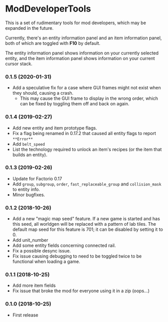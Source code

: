 # ModDeveloperTools

This is a set of rudimentary tools for mod developers, which may be expanded in the future.

Currently, there's an entity information panel and an item information panel, both of which are toggled with **F10** 
by default.

The entity information panel shows information on your currently selected entity, and the item information panel
shows information on your current cursor stack.

### 0.1.5 (2020-01-31)
 * Add a speculative fix for a case where GUI frames might not exist when they should, causing a crash.
   - This may cause the GUI frame to display in the wrong order, which can be fixed by toggling them off and back on 
     again.

### 0.1.4 (2019-02-27)
 * Add new entity and item prototype flags.
 * Fix a flag being renamed in 0.17.2 that caused all entity flags to report `**Error**`
 * Add `belt_speed`
 * List the technology required to unlock an item's recipes (or the item that builds an entity).
  
### 0.1.3 (2019-02-26)
 * Update for Factorio 0.17
 * Add `group`, `subgroup`, `order`, `fast_replaceable_group` and `collision_mask` to entity info.
 * Minor bugfixes.

### 0.1.2 (2018-10-26)
 * Add a new "magic map seed" feature.  If a new game is started and has this seed, all worldgen will be replaced with
   a pattern of lab tiles.  The default map seed for this feature is 701; it can be disabled by setting it to 0.
 * Add unit_number
 * Add some entity fields concerning connected rail.
 * Fix a possible desync issue.
 * Fix issue causing debugging to need to be toggled twice to be functional when loading a game.
 
### 0.1.1 (2018-10-25)
 
* Add more item fields
* Fix issue that broke the mod for everyone using it in a zip (oops...)

### 0.1.0 (2018-10-25)
 
* First release
